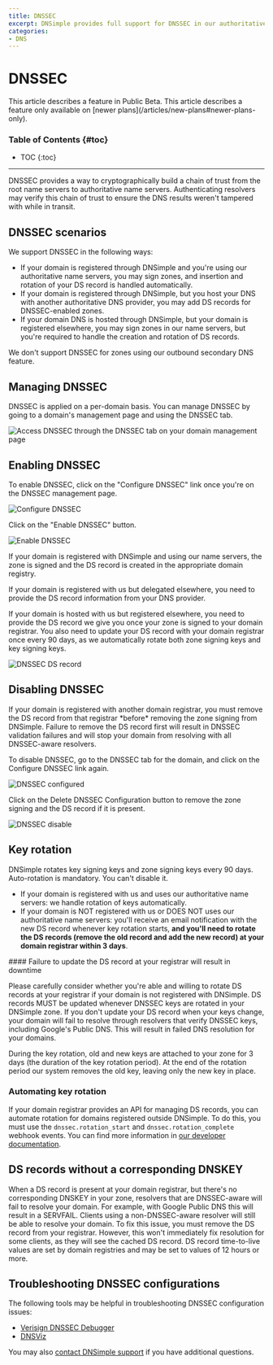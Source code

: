 ```yaml
---
title: DNSSEC
excerpt: DNSimple provides full support for DNSSEC in our authoritative name servers, including signing of zones registered outside DNSimple.
categories:
- DNS
---
```


# DNSSEC

<info>
This article describes a feature in Public Beta.
</info>

<info>
This article describes a feature only available on [newer plans](/articles/new-plans#newer-plans-only).
</info>

### Table of Contents {#toc}

* TOC
{:toc}

---

DNSSEC provides a way to cryptographically build a chain of trust from the root name servers to authoritative name servers. Authenticating resolvers may verify this chain of trust to ensure the DNS results weren't tampered with while in transit.

## DNSSEC scenarios

We support DNSSEC in the following ways:

- If your domain is registered through DNSimple and you're using our authoritative name servers, you may sign zones, and insertion and rotation of your DS record is handled automatically.
- If your domain is registered through DNSimple, but you host your DNS with another authoritative DNS provider, you may add DS records for DNSSEC-enabled zones.
- If your domain DNS is hosted through DNSimple, but your domain is registered elsewhere, you may sign zones in our name servers, but you're required to handle the creation and rotation of DS records.

<note>
We don't support DNSSEC for zones using our outbound secondary DNS feature.
</note>

## Managing DNSSEC

DNSSEC is applied on a per-domain basis. You can manage DNSSEC by going to a domain's management page and using the DNSSEC tab.

![Access DNSSEC through the DNSSEC tab on your domain management page](/files/dnssec-tab.png)

## Enabling DNSSEC

To enable DNSSEC, click on the "Configure DNSSEC" link once you're on the DNSSEC management page.

![Configure DNSSEC](/files/dnssec-configure.png)

Click on the "Enable DNSSEC" button.

![Enable DNSSEC](/files/dnssec-enable.png)

If your domain is registered with DNSimple and using our name servers, the zone is signed and the DS record is created in the appropriate domain registry.

If your domain is registered with us but delegated elsewhere, you need to provide the DS record information from your DNS provider.

If your domain is hosted with us but registered elsewhere, you need to provide the DS record we give you once your zone is signed to your domain registrar. You also need to update your DS record with your domain registrar once every 90 days, as we automatically rotate both zone signing keys and key signing keys.

![DNSSEC DS record](/files/dnssec-configuration-dsrecord.png)

## Disabling DNSSEC

<warning>
If your domain is registered with another domain registrar, you must remove the DS record from that registrar *before* removing the zone signing from DNSimple. Failure to remove the DS record first will result in DNSSEC validation failures and will stop your domain from resolving with all DNSSEC-aware resolvers.
</warning>

To disable DNSSEC, go to the DNSSEC tab for the domain, and click on the Configure DNSSEC link again.

![DNSSEC configured](/files/dnssec-configured.png)

Click on the Delete DNSSEC Configuration button to remove the zone signing and the DS record if it is present.

![DNSSEC disable](/files/dnssec-disable.png)

## Key rotation

DNSimple rotates key signing keys and zone signing keys every 90 days. Auto-rotation is mandatory. You can't disable it.

- If your domain is registered with us and uses our authoritative name servers: we handle rotation of keys automatically.
- If your domain is NOT registered with us or DOES NOT uses our authoritative name servers: you'll receive an email notification with the new DS record whenever key rotation starts, **and you'll need to rotate the DS records (remove the old record and add the new record) at your domain registrar within 3 days**.

<warning>
#### Failure to update the DS record at your registrar will result in downtime

Please carefully consider whether you're able and willing to rotate DS records at your registrar if your domain is not registered with DNSimple. DS records MUST be updated whenever DNSSEC keys are rotated in your DNSimple zone. If you don't update your DS record when your keys change, your domain will fail to resolve through resolvers that verify DNSSEC keys, including Google's Public DNS. This will result in failed DNS resolution for your domains.
</warning>

During the key rotation, old and new keys are attached to your zone for 3 days (the duration of the key rotation period). At the end of the rotation period our system removes the old key, leaving only the new key in place.

### Automating key rotation

If your domain registrar provides an API for managing DS records, you can automate rotation for domains registered outside DNSimple. To do this, you must use the `dnssec.rotation_start` and `dnssec.rotation_complete` webhook events. You can find more information in [our developer documentation](https://developer.dnsimple.com/v2/webhooks/).

## DS records without a corresponding DNSKEY

When a DS record is present at your domain registrar, but there's no corresponding DNSKEY in your zone, resolvers that are DNSSEC-aware will fail to resolve your domain. For example, with Google Public DNS this will result in a SERVFAIL. Clients using a non-DNSSEC-aware resolver will still be able to resolve your domain. To fix this issue, you must remove the DS record from your registrar. However, this won't immediately fix resolution for some clients, as they will see the cached DS record. DS record time-to-live values are set by domain registries and may be set to values of 12 hours or more.

## Troubleshooting DNSSEC configurations

The following tools may be helpful in troubleshooting DNSSEC configuration issues:

- [Verisign DNSSEC Debugger](http://dnssec-debugger.verisignlabs.com/)
- [DNSViz](http://dnsviz.net/)

You may also [contact DNSimple support](https://dnsimple.com/contact) if you have additional questions.
